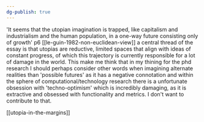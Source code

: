```yaml
---
dg-publish: true
---
```

'It seems that the utopian imagination is trapped, like capitalism and industrialism and the human population, in a one-way future consisting only of growth' p6 [[le-guin-1982-non-euclidean-view]]
a central thread of the essay is that utopias are reductive, limited spaces that align with ideas of constant progress, of which this trajectory is currently responsible for a lot of damage in the world. This make me think that in my thining for the phd research I should perhaps consider other words when imagining alternate realities than 'possible futures' as it has a negative connotation and within the sphere of computational/technology research there is a unfortunate obsession with 'techno-optimism' which is incredibly damaging, as it is extractive and obsessed with functionality and metrics. I don't want to contribute to that. 

[[utopia-in-the-margins]]